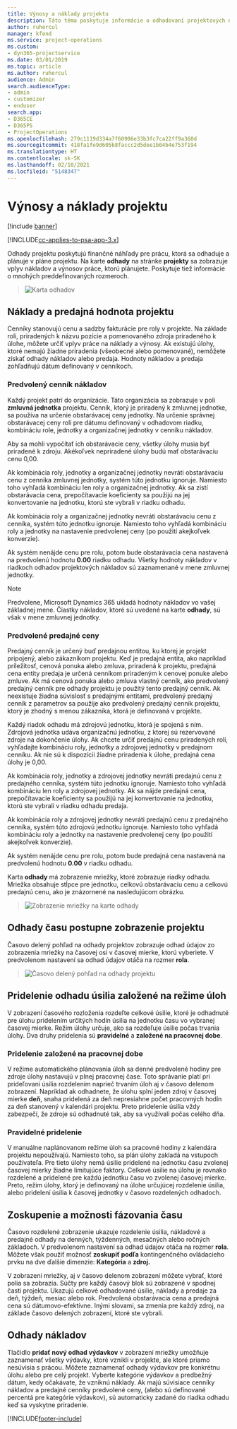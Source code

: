 ```yaml
---
title: Výnosy a náklady projektu
description: Táto téma poskytuje informácie o odhadovaní projektových nákladov a výnosov.
author: ruhercul
manager: kfend
ms.service: project-operations
ms.custom:
- dyn365-projectservice
ms.date: 03/01/2019
ms.topic: article
ms.author: ruhercul
audience: Admin
search.audienceType:
- admin
- customizer
- enduser
search.app:
- D365CE
- D365PS
- ProjectOperations
ms.openlocfilehash: 279c1119d334a7f60906e33b3fc7ca22ff9a360d
ms.sourcegitcommit: 418fa1fe9d605b8faccc2d5dee1b04b4e753f194
ms.translationtype: HT
ms.contentlocale: sk-SK
ms.lasthandoff: 02/10/2021
ms.locfileid: "5148347"
---
```

# <a name="project-costs-and-revenue"></a>Výnosy a náklady projektu

[!include [banner](../includes/psa-now-project-operations.md)]

[!INCLUDE[cc-applies-to-psa-app-3.x](../includes/cc-applies-to-psa-app-3x.md)]

Odhady projektu poskytujú finančné náhľady pre prácu, ktorá sa odhaduje a plánuje v pláne projektu. Na karte **odhady** na stránke **projekty** sa zobrazuje vplyv nákladov a výnosov práce, ktorú plánujete. Poskytuje tiež informácie o mnohých preddefinovaných rozmeroch. 

> ![Karta odhadov](media/project-5.png)

## <a name="cost-and-sales-values-of-the-project"></a>Náklady a predajná hodnota projektu

Cenníky stanovujú cenu a sadzby fakturácie pre roly v projekte. Na základe rolí, priradených k názvu pozície a pomenovaného zdroja priradeného k úlohe, môžete určiť vplyv práce na náklady a výnosy. Ak existujú úlohy, ktoré nemajú žiadne priradenia (všeobecné alebo pomenované), nemôžete získať odhady nákladov alebo predaja. Hodnoty nákladov a predaja zohľadňujú dátum definovaný v cenníkoch.

### <a name="default-cost-price"></a>Predvolený cenník nákladov  

Každý projekt patrí do organizácie. Táto organizácia sa zobrazuje v poli **zmluvná jednotka** projektu. Cenník, ktorý je priradený k zmluvnej jednotke, sa používa na určenie obstarávacej ceny jednotky. Na určenie správnej obstarávacej ceny rolí pre dátumu definovaný v odhadovom riadku, kombináciu role, jednotky a organizačnej jednotky v cenníku nákladov. 

Aby sa mohli vypočítať ich obstarávacie ceny, všetky úlohy musia byť priradené k zdroju. Akékoľvek nepriradené úlohy budú mať obstarávaciu cenu 0,00.

Ak kombinácia roly, jednotky a organizačnej jednotky nevráti obstarávaciu cenu z cenníka zmluvnej jednotky, systém túto jednotku ignoruje. Namiesto toho vyhľadá kombináciu len roly a organizačnej jednotky. Ak sa zistí obstarávacia cena, prepočítavacie koeficienty sa použijú na jej konvertovanie na jednotku, ktorú ste vybrali v riadku odhadu.

Ak kombinácia roly a organizačnej jednotky nevráti obstarávaciu cenu z cenníka, systém túto jednotku ignoruje. Namiesto toho vyhľadá kombináciu roly a jednotky na nastavenie predvolenej ceny (po použití akejkoľvek konverzie).

Ak systém nenájde cenu pre rolu, potom bude obstarávacia cena nastavená na predvolenú hodnotu **0.00** riadku odhadu. Všetky hodnoty nákladov v riadkoch odhadov projektových nákladov sú zaznamenané v mene zmluvnej jednotky.

> [!NOTE]
> Predvolene, Microsoft Dynamics 365 ukladá hodnoty nákladov vo vašej základnej mene. Čiastky nákladov, ktoré sú uvedené na karte **odhady**, sú však v mene zmluvnej jednotky.  

### <a name="default-sales-price"></a>Predvolené predajné ceny 

Predajný cenník je určený buď predajnou entitou, ku ktorej je projekt pripojený, alebo zákazníkom projektu. Keď je predajná entita, ako napríklad príležitosť, cenová ponuka alebo zmluva, priradená k projektu, predajná cena entity predaja je určená cenníkom priradeným k cenovej ponuke alebo zmluve. Ak má cenová ponuka alebo zmluva vlastný cenník, ako predvolený predajný cenník pre odhady projektu je použitý tento predajný cenník. Ak neexistuje žiadna súvislosť s predajnými entitami, predvolený predajný cenník z parametrov sa použije ako predvolený predajný cenník projektu, ktorý je zhodný s menou zákazníka, ktorá je definovaná v projekte.

Každý riadok odhadu má zdrojovú jednotku, ktorá je spojená s ním. Zdrojová jednotka udáva organizačnú jednotku, z ktorej sú rezervované zdroje na dokončenie úlohy. Ak chcete určiť predajnú cenu priradených rolí, vyhľadajte kombináciu roly, jednotky a zdrojovej jednotky v predajnom cenníku. Ak nie sú k dispozícii žiadne priradenia k úlohe, predajná cena úlohy je 0,00.

Ak kombinácia roly, jednotky a zdrojovej jednotky nevráti predajnú cenu z predajného cenníka, systém túto jednotku ignoruje. Namiesto toho vyhľadá kombináciu len roly a zdrojovej jednotky. Ak sa nájde predajná cena, prepočítavacie koeficienty sa použijú na jej konvertovanie na jednotku, ktorú ste vybrali v riadku odhadu predaja. 

Ak kombinácia roly a zdrojovej jednotky nevráti predajnú cenu z predajného cenníka, systém túto zdrojovú jednotku ignoruje. Namiesto toho vyhľadá kombináciu roly a jednotky na nastavenie predvolenej ceny (po použití akejkoľvek konverzie).

Ak systém nenájde cenu pre rolu, potom bude predajná cena nastavená na predvolenú hodnotu **0.00** v riadku odhadu.

Karta **odhady** má zobrazenie mriežky, ktoré zobrazuje riadky odhadu. Mriežka obsahuje stĺpce pre jednotku, celkovú obstarávaciu cenu a celkovú predajnú cenu, ako je znázornené na nasledujúcom obrázku. 

> ![Zobrazenie mriežky na karte odhady](media/project-6.png)

## <a name="time-phased-view-of-project-estimates"></a>Odhady času postupne zobrazenie projektu

Časovo delený pohľad na odhady projektov zobrazuje odhad údajov zo zobrazenia mriežky na časovej osi v časovej mierke, ktorú vyberiete. V predvolenom nastavení sa odhad údajov otáča na rozmer **rola**.

> ![Časovo delený pohľad na odhady projektu](media/project-7.png)

## <a name="allocating-estimated-effort-based-on-the-task-mode"></a>Pridelenie odhadu úsilia založené na režime úloh

V zobrazení časového rozloženia rozdeľte celkové úsilie, ktoré je odhadnuté pre úlohu pridelením určitých hodín úsilia na jednotku času vo vybranej časovej mierke. Režim úlohy určuje, ako sa rozdeľuje úsilie počas trvania úlohy. Dva druhy pridelenia sú **pravidelné** a **založené na pracovnej dobe**.

### <a name="work-hours-based-allocation"></a>Pridelenie založené na pracovnej dobe
 
V režime automatického plánovania úloh sa denné predvolené hodiny pre zdroje úlohy nastavujú v plnej pracovnej čase. Toto správanie platí pri prideľovaní úsilia rozdelením naprieč trvaním úloh aj v časovo delenom zobrazení. Napríklad ak odhadnete, že úlohu splní jeden zdroj v časovej mierke **deň**, snaha pridelená za deň nepresiahne počet pracovných hodín za deň stanovený v kalendári projektu. Preto pridelenie úsilia vždy zabezpečí, že zdroje sú odhadnuté tak, aby sa využívali počas celého dňa.

### <a name="even-allocation"></a>Pravidelné pridelenie

V manuálne naplánovanom režime úloh sa pracovné hodiny z kalendára projektu nepoužívajú. Namiesto toho, sa plán úlohy zakladá na vstupoch používateľa. Pre tieto úlohy nemá úsilie pridelené na jednotku času zvolenej časovej mierky žiadne limitujúce faktory. Celkové úsilie na úlohu je rovnako rozdelené a pridelené pre každú jednotku času vo zvolenej časovej mierke. Preto, režim úlohy, ktorý je definovaný na úlohe určujúcej rozdelenie úsilia, alebo pridelení úsilia k časovej jednotky v časovo rozdelených odhadoch.

## <a name="grouping-and-time-phasing-options"></a>Zoskupenie a možnosti fázovania času

Časovo rozdelené zobrazenie ukazuje rozdelenie úsilia, nákladové a predajné odhady na denných, týždenných, mesačných alebo ročných základoch. V predvolenom nastavení sa odhad údajov otáča na rozmer **rola**. Môžete však použiť možnosť **zoskupiť podľa** kontingenčného ovládacieho prvku na dve ďalšie dimenzie: **Kategória** a **zdroj.**

V zobrazení mriežky, aj v časovo delenom zobrazení môžete vybrať, ktoré polia sa zobrazia. Súčty pre každý časový blok sú zobrazené v spodnej časti projektu. Ukazujú celkové odhadované úsilie, náklady a predaje za deň, týždeň, mesiac alebo rok. Predvolená obstarávacia cena a predajná cena sú dátumovo-efektívne. Inými slovami, sa zmenia pre každý zdroj, na základe časovo delených zobrazení, ktoré ste vybrali.

## <a name="expense-estimates"></a>Odhady nákladov

Tlačidlo **pridať nový odhad výdavkov** v zobrazení mriežky umožňuje zaznamenať všetky výdavky, ktoré vznikli v projekte, ale ktoré priamo nesúvisia s prácou. Môžete zaznamenať odhady výdavkov pre konkrétnu úlohu alebo pre celý projekt. Vyberte kategórie výdavkov a predbežný dátum, kedy očakávate, že vzniknú náklady. Ak majú súvisiace cenníky nákladov a predajné cenníky predvolené ceny, (alebo sú definované percentá pre kategórie výdavkov), sú automaticky zadané do riadka odhadu keď sa vyskytne priradenie.


[!INCLUDE[footer-include](../includes/footer-banner.md)]